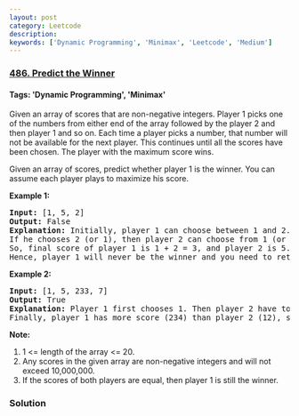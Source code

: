 ```yaml
---
layout: post
category: Leetcode
description: 
keywords: ['Dynamic Programming', 'Minimax', 'Leetcode', 'Medium']
---
```

### [486. Predict the Winner](https://leetcode.com/problems/predict-the-winner)

#### Tags: 'Dynamic Programming', 'Minimax'

<div class="content__u3I1 question-content__JfgR"><div><p>Given an array of scores that are non-negative integers. Player 1 picks one of the numbers from either end of the array followed by the player 2 and then player 1 and so on. Each time a player picks a number, that number will not be available for the next player. This continues until all the scores have been chosen. The player with the maximum score wins. </p>
<p>Given an array of scores, predict whether player 1 is the winner. You can assume each player plays to maximize his score. </p>
<p><b>Example 1:</b><br/>
</p><pre><b>Input:</b> [1, 5, 2]
<b>Output:</b> False
<b>Explanation:</b> Initially, player 1 can choose between 1 and 2. <br/>If he chooses 2 (or 1), then player 2 can choose from 1 (or 2) and 5. If player 2 chooses 5, then player 1 will be left with 1 (or 2). <br/>So, final score of player 1 is 1 + 2 = 3, and player 2 is 5. <br/>Hence, player 1 will never be the winner and you need to return False.
</pre>
<p></p>
<p><b>Example 2:</b><br/>
</p><pre><b>Input:</b> [1, 5, 233, 7]
<b>Output:</b> True
<b>Explanation:</b> Player 1 first chooses 1. Then player 2 have to choose between 5 and 7. No matter which number player 2 choose, player 1 can choose 233.<br/>Finally, player 1 has more score (234) than player 2 (12), so you need to return True representing player1 can win.
</pre>
<p></p>
<p><b>Note:</b><br/>
</p><ol>
<li>1 &lt;= length of the array &lt;= 20. </li>
<li>Any scores in the given array are non-negative integers and will not exceed 10,000,000.</li>
<li>If the scores of both players are equal, then player 1 is still the winner.</li>
</ol>
<p></p></div></div>

### Solution

